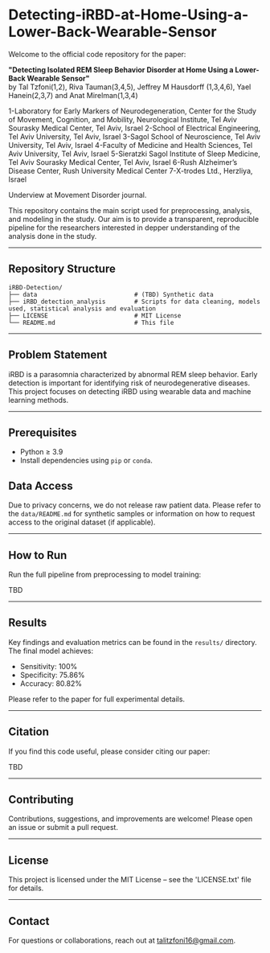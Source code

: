 # Detecting-iRBD-at-Home-Using-a-Lower-Back-Wearable-Sensor

Welcome to the official code repository for the paper:

**"Detecting Isolated REM Sleep Behavior Disorder at Home Using a Lower-Back Wearable Sensor"**  
by Tal Tzfoni(1,2), Riva Tauman(3,4,5), Jeffrey M Hausdorff (1,3,4,6), Yael Hanein(2,3,7) and Anat Mirelman(1,3,4)

1-Laboratory for Early Markers of Neurodegeneration, Center for the Study of Movement, Cognition, and Mobility, Neurological Institute, Tel Aviv Sourasky Medical Center, Tel Aviv, Israel
2-School of Electrical Engineering, Tel Aviv University, Tel Aviv, Israel
3-Sagol School of Neuroscience, Tel Aviv University, Tel Aviv, Israel
4-Faculty of Medicine and Health Sciences, Tel Aviv University, Tel Aviv, Israel
5-Sieratzki Sagol Institute of Sleep Medicine, Tel Aviv Sourasky Medical Center, Tel Aviv, Israel
6-Rush Alzheimer’s Disease Center, Rush University Medical Center
7-X-trodes Ltd., Herzliya, Israel

Underview at Movement Disorder journal.   

This repository contains the main script used for preprocessing, analysis, and modeling in the study. 
Our aim is to provide a transparent, reproducible pipeline for the researchers interested in depper understanding of the analysis done in the study.

---

## Repository Structure

```
iRBD-Detection/
├── data                           # (TBD) Synthetic data
├── iRBD_detection_analysis        # Scripts for data cleaning, models used, statistical analysis and evaluation
├── LICENSE                        # MIT License 
└── README.md                      # This file
```

---

## Problem Statement

iRBD is a parasomnia characterized by abnormal REM sleep behavior. 
Early detection is important for identifying risk of neurodegenerative diseases. 
This project focuses on detecting iRBD using wearable data and machine learning methods.

---


## Prerequisites

- Python ≥ 3.9  
- Install dependencies using `pip` or `conda`. 


## Data Access

Due to privacy concerns, we do not release raw patient data. 
Please refer to the `data/README.md` for synthetic samples or information on how to request access to the original dataset (if applicable).

---

## How to Run

Run the full pipeline from preprocessing to model training:

TBD

---

## Results

Key findings and evaluation metrics can be found in the `results/` directory. The final model achieves:

- Sensitivity: 100%
- Specificity: 75.86%
- Accuracy: 80.82% 

Please refer to the paper for full experimental details.

---

## Citation

If you find this code useful, please consider citing our paper:

TBD

---

## Contributing

Contributions, suggestions, and improvements are welcome! Please open an issue or submit a pull request.

---

## License

This project is licensed under the MIT License – see the 'LICENSE.txt' file for details.

---

## Contact

For questions or collaborations, reach out at talitzfoni16@gmail.com.
